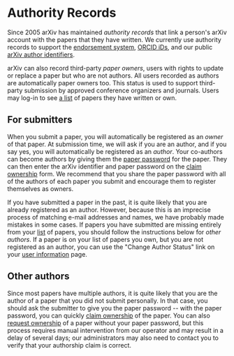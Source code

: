 Authority Records
=================

Since 2005 arXiv has maintained *authority records* that link a person's
arXiv account with the papers that they have written. We currently
use authority records to support the [endorsement system](endorsement),
[ORCID iDs](orcid), and our public [arXiv author
identifiers](author_identifiers).

arXiv can also record third-party *paper owners*, users with rights to
update or replace a paper but who are not authors. All users recorded as
authors are automatically paper owners too. This status is used to
support third-party submission by approved conference organizers and
journals. Users may log-in to see [a list](/user/) of
papers they have written or own.

For submitters
--------------

When you submit a paper, you will automatically be registered as an
*owner* of that paper. At submission time, we will ask if you are an
author, and if you say yes, you will automatically be registered as an
*author*. Your co-authors can become authors by giving them the [paper
password](passwords) for the paper. They can then enter the arXiv
identifier and paper password on the [claim
ownership](/auth/need-paper-password) form. We
recommend that you share the paper password with all of the authors of
each paper you submit and encourage them to register themselves as
owners.

If you have submitted a paper in the past, it is quite likely that you
are already registered as an author. However, because this is an
imprecise process of matching e-mail addresses and names, we have
probably made mistakes in some cases. If papers you have submitted are
missing entirely from your [list](/user/) of papers, you
should follow the instructions below for *other authors*. If a paper is
on your list of papers you own, but you are not registered as an author,
you can use the "Change Author Status" link on your [user
information](/user/) page.

Other authors
-------------

Since most papers have multiple authors, it is quite likely that you are
the author of a paper that you did not submit personally. In that case,
you should ask the submitter to give you the paper password -- with the
paper password, you can quickly [claim
ownership](/auth/need-paper-password) of the paper.
You can also [request
ownership](/auth/request-ownership) of a paper
without your paper password, but this process requires manual
intervention from our operator and may result in a delay of several
days; our administrators may also need to contact you to verify that
your authorship claim is correct.
